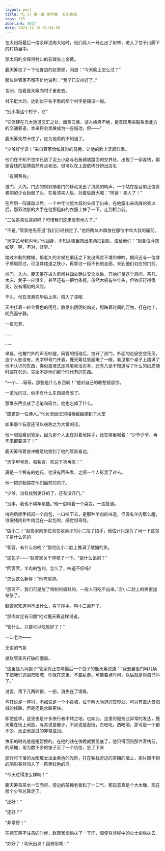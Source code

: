 ```yaml
---
layout: post
title: P1 S7 第一章 第六幕  有间客栈
tags: JYS
abbrlink: 5037
date: 2023-11-18 01:04:50
---
```

在太阳将最后一缕余晖洒向大地时，他们两人一马走出了树林，进入了位于山脚下的村镇当中。

那太阳的余晖将村口的石碑染上金黄。

鹿天筹拉了一下他身边的赵管家，问道：“今天晚上怎么过？”

那位赵管家不慌不忙地说到：“我早已安排好了。”

言闭，拉着鹿天筹向村子里走去。

村子挺大的，达到似乎名字里的那个村字是摆设一般。

“别小看这个村子，它”

“它修建在几大驰道交汇之处，商贾云集、游人络绎不绝，是景国用来联系南北方的交通要道，本来将会发展成为一座城池，但——”

鹿天筹突然卡住了，应为他真的不知道了。

“少爷好学识！”来自管家恰如其时的马屁，让他的脸上泛起红晕。

他们在不知不觉中已到了泥土小路与石板铺装路面的交界处，出现了一家客栈，那家客栈的招牌虽然有点老旧，但可以在上面依稀分辨出店名：

「有间客栈」

推门，入内。门边的铜铃随着门的移动发出了清脆的响声，一个站在柜台前正值青春期的少女抬起了头，在看清来人后，对着后厨大喊：“阿爸！来人了！”

在后厨一阵骚动以后，一个中年油腻大叔的头探了出来，在他露出来肉麻的笑以后，那双油腻的大手在他那粗麻的衣服上抹了一下，走到柜台前。

“二位是来住店的吗？可惜我们这里没有地方了。”

“不是。”管家抢先答道“我们已经预定了。”他将两块木牌放在那位中年大叔的面前。

“天字乙号和丙号。”他回身，不知从哪里掏出来两把钥匙，递给他们：“祝各位今夜如梦，啊，不对，好梦。”

踏过木制的楼梯，那老久的木梯在重压之下发出痛苦不堪的呻吟，期间还与一位胖子擦肩而过，可见其楼道之狭小，再穿过一段不长的走廊，来到他们对应的门前。

推门，入内。鹿天筹在进入房间并四处确认安全以后，开始打量这个房间，茶几、木床、凳子一应俱全，甚至还有一把竹条椅，虽然木板有些年头，但依旧钉得很死，没有塌陷的风险。

不久，他在洗漱完毕后上床，陷入了深眠

天中挂着一轮金黄色的明月，散发出阴阴的幽光，照映着时间的万物，打在地上，明亮而宁静。

一夜无梦。

……

……

早晨，他被门外的声音吵醒，简答的搭理后，拉开了房门，外面的走廊空空荡荡，连个人影没有，天字甲号门开着，鹿天筹往里面瞅了一眼，看见那个桌子上摆满了他不认识的东西，类似直液式走珠笔和活页本，还有几张不知道写了什么的纸质随时摆在旁边。完全不是他们那个时代有的东西。

“一个……等等，那些是什么东西啊！”他对自己的联想很震惊。

一道光闪过，似乎有什么东西被修改了。

那堆东西变成了毛笔和砚台，他也忘掉了什么。

“应该是一位诗人。”他负责破旧的楼梯缓缓挪到了大堂

如果那个玩意还可以被称之为大堂的话。

他一眼就看到管家，因为那个人正在对着他挥手，还在哪里喊着：“少爷少爷，再不来都要凉了！”

鹿天筹带着些许睡意地挪到了他的管家身边。

“天字甲号房，呱客官，欢迎下次再来！”

真是一个稀有的姓氏，他没有回头看，之间一个人影晃了过去。

他一把抓起摆在他们面前的包子。

“少爷，没有找到更好的了，还有没开门。”

“没事，我也不稀罕那些。”他一边啃着一个菜包，一边答道。

啃完后顺手抓起一个肉包，一口咬下去，是那种羊肉的味道，但没有羊肉那么膻，很像猪肉和牛肉混在一起包的，感觉很奇怪。

“店小二！”赵管家向那位真在收桌子的小二招了招手，他估计只是为了问一下这包子是什么包的

“客官，有什么吩咐？”那位店小二脸上推满了献媚的笑。

“这包子——”赵管家关于停顿了一下。“是什么馅的？”

“回客官，羊肉的包的，怎么了，味道不好吗?

“怎么这么新鲜！”他夸奖道。

“那可不，我们可是放了特制的调料的，一般人可吃不出来。”店小二脸上的笑更加夸张了。

赵管家知道问不出什么，挥了挥手，叫小二离开了。

“那肉肯定有问题”他对鹿天筹这样说道。

“管什么，只要可以吃就好了！”

一口老血——

无语的气氛

是赵管家先打破的僵局。

“这里是几两银子”管家对正在啃最后一个包子的鹿天筹说道：“我去县衙门叫几辆车把我们送回景阳城，你就在这里，不要乱走。可能要点时间，以后就是你自己叫了。”

说罢，落下几两碎银，一拐，消失在了墙角。

与其说是一座村，不如说是一个小县城，位于两大驰道的交界处，可以有直达景阳城的线路，但是还是水路更快。

即使这样，这里也是许多旅行者中转之地，也如此，这里的服务业异常的发达，鹿天筹在街上闲逛，与其说是散步，不如说是逛街，东吃吃，西喝喝，那可是一个都不少，反正他是过的非常滋润。

快乐的时光总是短暂换的。在他的钱在傍晚就要见底了，他只得回到那件客栈前，的茶摊，用为数不多的银子买了一个坑位，坐了下来 

那行将下落的太阳散发出金黄色的光辉，打在客栈旁边的茶摊的墙上，那片照不到的阴影突然闯入了一匹枣红色的马。

“今天过得怎么样啊！”

鹿天筹将茶水一饮而尽，旁边的茶摊老板松了一口气，那玩意真是个大水桶，现在那个少爷总算走了。

“还好！”

“还好？”

“非常好！”

在鹿天筹不注意的时候，赵管家偷偷抹了一下汗，顺便将旅程中的尘土偷偷抹去。

“办好了！明天出发！回景阳城！”